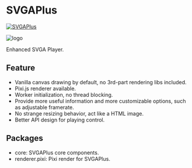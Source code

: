 # SVGAPlus

[![SVGAPlus](https://github.com/SVGAPlus/SVGAPlus/workflows/Test/badge.svg)](https://github.com/SVGAPlus/SVGAPlus/actions)

![logo](https://static.lancercomet.com/lancercomet/misc/svgaplus-logo.png)

Enhanced SVGA Player.

## Feature

 - Vanilla canvas drawing by default, no 3rd-part rendering libs included.
 - Pixi.js renderer available.
 - Worker initialization, no thread blocking.
 - Provide more useful information and more customizable options, such as adjustable framerate.
 - No strange resizing behavior, act like a HTML image.
 - Better API design for playing control.
 
## Packages

 - core: SVGAPlus core components.
 - renderer.pixi: Pixi render for SVGAPlus.
